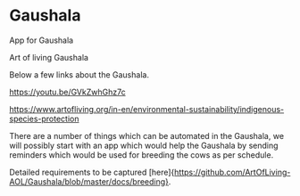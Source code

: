 # Gaushala
App for Gaushala 

Art of living Gaushala 

Below a few links about the Gaushala.

https://youtu.be/GVkZwhGhz7c

https://www.artofliving.org/in-en/environmental-sustainability/indigenous-species-protection

There are a number of things which can be automated in the Gaushala, we will possibly start with an app which would help the Gaushala by sending reminders which would be used for breeding the cows as per schedule.

Detailed requirements to be captured [here]{https://github.com/ArtOfLiving-AOL/Gaushala/blob/master/docs/breeding}.
